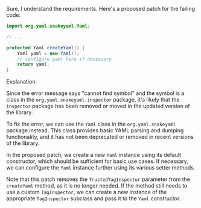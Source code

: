 Sure, I understand the requirements. Here's a proposed patch for the failing code:
```java
import org.yaml.snakeyaml.Yaml;

// ...

protected Yaml createYaml() {
    Yaml yaml = new Yaml();
    // configure yaml here if necessary
    return yaml;
}
```
Explanation:

Since the error message says "cannot find symbol" and the symbol is a class in the `org.yaml.snakeyaml.inspector` package, it's likely that the `inspector` package has been removed or moved in the updated version of the library.

To fix the error, we can use the `Yaml` class in the `org.yaml.snakeyaml` package instead. This class provides basic YAML parsing and dumping functionality, and it has not been deprecated or removed in recent versions of the library.

In the proposed patch, we create a new `Yaml` instance using its default constructor, which should be sufficient for basic use cases. If necessary, we can configure the `Yaml` instance further using its various setter methods.

Note that this patch removes the `TrustedTagInspector` parameter from the `createYaml` method, as it is no longer needed. If the method still needs to use a custom `TagInspector`, we can create a new instance of the appropriate `TagInspector` subclass and pass it to the `Yaml` constructor.